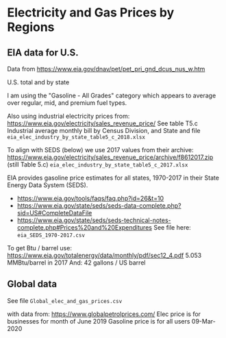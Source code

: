 # Electricity and Gas Prices by Regions

## EIA data for U.S.

Data from https://www.eia.gov/dnav/pet/pet_pri_gnd_dcus_nus_w.htm

U.S. total and by state

I am using the "Gasoline - All Grades" category which appears to average over regular, mid, and premium fuel types.

Also using industrial electricity prices from: https://www.eia.gov/electricity/sales_revenue_price/
See table T5.c 	Industrial average monthly bill by Census Division, and State and file `eia_elec_industry_by_state_table5_c_2018.xlsx`

To align with SEDS (below) we use 2017 values from their archive: https://www.eia.gov/electricity/sales_revenue_price/archive/f8612017.zip (still Table 5.c)
`eia_elec_industry_by_state_table5_c_2017.xlsx`

EIA provides gasoline price estimates for all states, 1970-2017 in their State Energy Data System (SEDS).
 * https://www.eia.gov/tools/faqs/faq.php?id=26&t=10
 * https://www.eia.gov/state/seds/seds-data-complete.php?sid=US#CompleteDataFile
 * https://www.eia.gov/state/seds/seds-technical-notes-complete.php#Prices%20and%20Expenditures
See file here: `eia_SEDS_1970-2017.csv`

To get Btu / barrel use: https://www.eia.gov/totalenergy/data/monthly/pdf/sec12_4.pdf
5.053 MMBtu/barrel in 2017
And: 42 gallons / US barrel


## Global data

See file `Global_elec_and_gas_prices.csv`

with data from: https://www.globalpetrolprices.com/
Elec price is for businesses for month of June 2019
Gasoline price is for all users 09-Mar-2020
